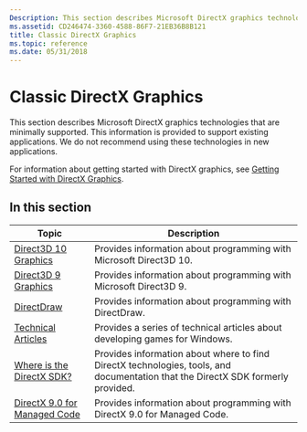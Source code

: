 ```yaml
---
Description: This section describes Microsoft DirectX graphics technologies that are minimally supported. This information is provided to support existing applications. We do not recommend using these technologies in new applications.
ms.assetid: CD246474-3360-4588-86F7-21EB36B8B121
title: Classic DirectX Graphics
ms.topic: reference
ms.date: 05/31/2018
---
```


# Classic DirectX Graphics

This section describes Microsoft DirectX graphics technologies that are minimally supported. This information is provided to support existing applications. We do not recommend using these technologies in new applications.

For information about getting started with DirectX graphics, see [Getting Started with DirectX Graphics](./getting-started-with-directx-graphics.md).

## In this section



| Topic                                                                 | Description                                                                                                                                |
|-----------------------------------------------------------------------|--------------------------------------------------------------------------------------------------------------------------------------------|
| [Direct3D 10 Graphics](/windows/desktop/direct3d10/d3d10-graphics)<br/>          | Provides information about programming with Microsoft Direct3D 10.<br/>                                                              |
| [Direct3D 9 Graphics](/windows/desktop/direct3d9/dx9-graphics)<br/>              | Provides information about programming with Microsoft Direct3D 9.<br/>                                                               |
| [DirectDraw](/windows/desktop/directdraw/directdraw)<br/>                        | Provides information about programming with DirectDraw.<br/>                                                                         |
| [Technical Articles](/windows/desktop/DxTechArts/dx9-technical-articles)<br/>    | Provides a series of technical articles about developing games for Windows.<br/>                                                     |
| [Where is the DirectX SDK?](./directx-sdk--august-2009-.md)<br/> | Provides information about where to find DirectX technologies, tools, and documentation that the DirectX SDK formerly provided.<br/> |
| [DirectX 9.0 for Managed Code](/previous-versions/windows/desktop/bb318658(v=vs.85))<br/>          | Provides information about programming with DirectX 9.0 for Managed Code.<br/>                                                       |



 

 


